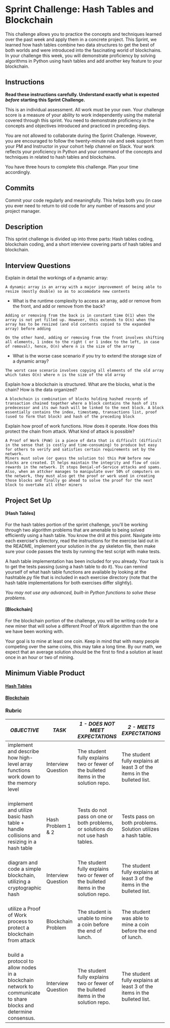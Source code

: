 # Sprint Challenge: Hash Tables and Blockchain

This challenge allows you to practice the concepts and techniques learned over the past week and apply them in a concrete project. This Sprint, we learned how hash tables combine two data structures to get the best of both worlds and were introduced into the fascinating world of blockchains. In your challenge this week, you will demonstrate proficiency by solving algorithms in Python using hash tables and add another key feature to your blockchain.

## Instructions

**Read these instructions carefully. Understand exactly what is expected _before_ starting this Sprint Challenge.**

This is an individual assessment. All work must be your own. Your challenge score is a measure of your ability to work independently using the material covered through this sprint. You need to demonstrate proficiency in the concepts and objectives introduced and practiced in preceding days.

You are not allowed to collaborate during the Sprint Challenge. However, you are encouraged to follow the twenty-minute rule and seek support from your PM and Instructor in your cohort help channel on Slack. Your work reflects your proficiency in Python and your command of the concepts and techniques in related to hash tables and blockchains.

You have three hours to complete this challenge. Plan your time accordingly.

## Commits

Commit your code regularly and meaningfully. This helps both you (in case you ever need to return to old code for any number of reasons and your project manager.

## Description

This sprint challenge is divided up into three parts: Hash tables coding, blockchain coding, and a short interview covering parts of hash tables and blockchain.

## Interview Questions

Explain in detail the workings of a dynamic array:

```
A dynamic array is an array with a major improvement of being able to resize (mostly double) so as to accomodate new contents
```

- What is the runtime complexity to access an array, add or remove from the front, and add or remove from the back?

```
Adding or removing from the back is in constant time O(1) when the array is not yet filled up. However, this extends to O(n) when the array has to be resized (and old contents copied to the expanded array) before adding

On the other hand, adding or removing from the front involves shifting all elements, 1 index to the right ( or 1 index to the left, in case of removal), hence, O(n) where n is the size of the array
```

- What is the worse case scenario if you try to extend the storage size of a dynamic array?

```
The worst case scenario involves copying all elements of the old array which takes O(n) where n is the size of the old array
```

Explain how a blockchain is structured. What are the blocks, what is the chain? How is the data organized?

```
A blockchain is combination of blocks holding hashed records of transaction chained together where a block contains the hash of its predecessor and its own hash will be linked to the next block. A block essentially contains the index, timestamp, transactions list, proof (used to form that block) and hash of the preceding block
```

Explain how proof of work functions. How does it operate. How does this protect the chain from attack. What kind of attack is possible?

```
A Proof of Work (PoW) is a piece of data that is difficult (difficult in the sense that is costly and time-consuming) to produce but easy for others to verify and satisfies certain requirements set by the network.
Miners must solve (or guess the solution to) this PoW before new blocks are created. It helps maintain the integrity and flow of coin rewards in the network. It stops Denial-of-Service attacks and spams. Also, when an attcker manages to manipulate over 50% of computers on the network, they must also get the proof or work used in creating those blocks and finally go ahead to solve the proof for the next block to overtake all other miners
```

## Project Set Up

#### [Hash Tables]

For the hash tables portion of the sprint challenge, you'll be working through two algorithm problems that are amenable to being solved efficiently using a hash table. You know the drill at this point. Navigate into each exercise's directory, read the instructions for the exercise laid out in the README, implement your solution in the .py skeleton file, then make sure your code passes the tests by running the test script with make tests.

A hash table implementation has been included for you already. Your task is to get the tests passing (using a hash table to do it). You can remind yourself of what hash table functions are available by looking at the hashtable.py file that is included in each exercise directory (note that the hash table implementations for both exercises differ slightly).

_You may not use any advanced, built-in Python functions to solve these problems._

#### [Blockchain]

For the blockchain portion of the challenge, you will be writing code for a new miner that will solve a different Proof of Work algorithm than the one we have been working with.

Your goal is to mine at least one coin. Keep in mind that with many people competing over the same coins, this may take a long time. By our math, we expect that an average solution should be the first to find a solution at least once in an hour or two of mining.

## Minimum Viable Product

#### [Hash Tables](https://github.com/LambdaSchool/Sprint-Challenge--Hash-BC/tree/master/hashtables)

#### [Blockchain](https://github.com/LambdaSchool/Sprint-Challenge--Hash-BC/tree/master/blockchain)

### Rubric

| _OBJECTIVE_                                                                                                     | _TASK_             | _1 - DOES NOT MEET EXPECTATIONS_                                                     | _2 - MEETS EXPECTATIONS_                                                  | \*3 - EXCEEDS EXPECTATIONS                                                                                            |
| --------------------------------------------------------------------------------------------------------------- | ------------------ | ------------------------------------------------------------------------------------ | ------------------------------------------------------------------------- | --------------------------------------------------------------------------------------------------------------------- |
| implement and describe how high-level array functions work down to the memory level                             | Interview Question | The student fully explains two or fewer of the bulleted items in the solution repo\. | The student fully explains at least 3 of the items in the bulleted list\. | The student fully explains 4 or more items from the bulleted list\.                                                   |
| implement and utilize basic hash table + handle collisions and resizing in a hash table                         | Hash Problem 1 & 2 | Tests do not pass on one or both problems, or solutions do not use hash tables.      | Tests pass on both problems. Solution utilizes a hash table.              | Tests pass on on both problems with solutions utilizing hash tables, linear runtime complexity, no flake8 complaints. |
| diagram and code a simple blockchain, utilizing a cryptographic hash                                            | Interview Question | The student fully explains two or fewer of the bulleted items in the solution repo\. | The student fully explains at least 3 of the items in the bulleted list\. | The student fully explains 4 or more items from the bulleted list\.                                                   |
| utilize a Proof of Work process to protect a blockchain from attack                                             | Blockchain Problem | The student is unable to mine a coin before the end of lunch.                        | The student was able to mine a coin before the end of lunch.              | The student presented a unique solution that was able to mine more than 100 coins before the end of lunch.            |
| build a protocol to allow nodes in a blockchain network to communicate to share blocks and determine consensus. | Interview Question | The student fully explains two or fewer of the bulleted items in the solution repo\. | The student fully explains at least 3 of the items in the bulleted list\. | The student fully explains 4 or more items from the bulleted list\.                                                   |
